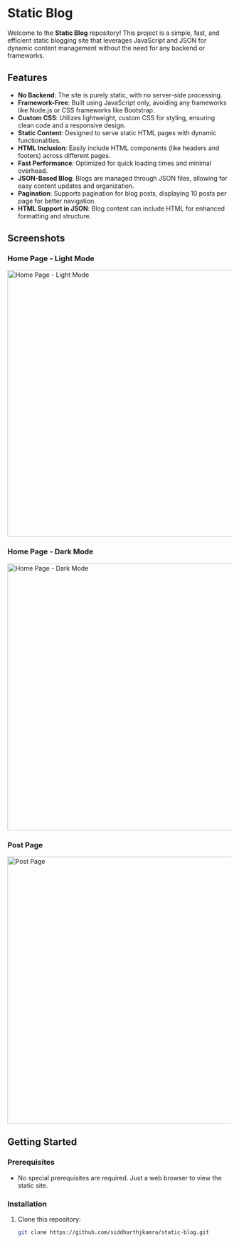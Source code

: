 # Static Blog

Welcome to the **Static Blog** repository! This project is a simple, fast, and efficient static blogging site that leverages JavaScript and JSON for dynamic content management without the need for any backend or frameworks.

## Features

- **No Backend**: The site is purely static, with no server-side processing.
- **Framework-Free**: Built using JavaScript only, avoiding any frameworks like Node.js or CSS frameworks like Bootstrap.
- **Custom CSS**: Utilizes lightweight, custom CSS for styling, ensuring clean code and a responsive design.
- **Static Content**: Designed to serve static HTML pages with dynamic functionalities.
- **HTML Inclusion**: Easily include HTML components (like headers and footers) across different pages.
- **Fast Performance**: Optimized for quick loading times and minimal overhead.
- **JSON-Based Blog**: Blogs are managed through JSON files, allowing for easy content updates and organization.
- **Pagination**: Supports pagination for blog posts, displaying 10 posts per page for better navigation.
- **HTML Support in JSON**: Blog content can include HTML for enhanced formatting and structure.

## Screenshots

### Home Page - Light Mode
<img src="https://blog2219.pages.dev/files/scr/home_light.png" alt="Home Page - Light Mode" width="600"/>

### Home Page - Dark Mode
<img src="https://blog2219.pages.dev/files/scr/home_dark.png" alt="Home Page - Dark Mode" width="600"/>

### Post Page
<img src="https://blog2219.pages.dev/files/scr/post.png" alt="Post Page" width="600"/>

## Getting Started

### Prerequisites

- No special prerequisites are required. Just a web browser to view the static site.

### Installation

1. Clone this repository:
   ```bash
   git clone https://github.com/siddharthjkamra/static-blog.git